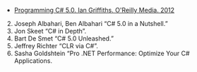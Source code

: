 - [Programming C# 5.0. Ian Griffiths. O'Reilly Media. 2012](http://shop.oreilly.com/product/0636920024064.do)
2.	Joseph Albahari, Ben Albahari  “C# 5.0 in a Nutshell.”
3.	Jon Skeet “C# in Depth”.
4.	Bart De Smet “C# 5.0 Unleashed.”
5.	Jeffrey Richter “CLR via C#”.
6.	Sasha Goldshtein “Pro .NET Performance: Optimize Your C# Applications.
